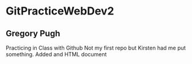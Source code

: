 # GitPracticeWebDev2
## Gregory Pugh 
Practicing in Class with Github
Not my first repo but Kirsten had me put something. 
Added and HTML document

